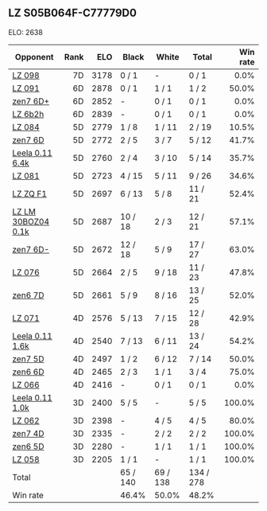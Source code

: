 ## LZ S05B064F-C77779D0 ##

ELO: 2638

Opponent | Rank | ELO | Black | White | Total | Win rate
---------|-----:|----:|-------|-------|-------|-------:
[LZ 098](LZ%20098.md) | 7D | 3178 | 0 / 1 | - | 0 / 1 | 0.0%
[LZ 091](LZ%20091.md) | 6D | 2878 | 0 / 1 | 1 / 1 | 1 / 2 | 50.0%
[zen7 6D+](zen7%206D+.md) | 6D | 2852 | - | 0 / 1 | 0 / 1 | 0.0%
[LZ 6b2h](LZ%206b2h.md) | 6D | 2839 | - | 0 / 1 | 0 / 1 | 0.0%
[LZ 084](LZ%20084.md) | 5D | 2779 | 1 / 8 | 1 / 11 | 2 / 19 | 10.5%
[zen7 6D](zen7%206D.md) | 5D | 2772 | 2 / 5 | 3 / 7 | 5 / 12 | 41.7%
[Leela 0.11 6.4k](Leela%200.11%206.4k.md) | 5D | 2760 | 2 / 4 | 3 / 10 | 5 / 14 | 35.7%
[LZ 081](LZ%20081.md) | 5D | 2723 | 4 / 15 | 5 / 11 | 9 / 26 | 34.6%
[LZ ZQ F1](LZ%20ZQ%20F1.md) | 5D | 2697 | 6 / 13 | 5 / 8 | 11 / 21 | 52.4%
[LZ LM 30BOZ04 0.1k](LZ%20LM%2030BOZ04%200.1k.md) | 5D | 2687 | 10 / 18 | 2 / 3 | 12 / 21 | 57.1%
[zen7 6D-](zen7%206D-.md) | 5D | 2672 | 12 / 18 | 5 / 9 | 17 / 27 | 63.0%
[LZ 076](LZ%20076.md) | 5D | 2664 | 2 / 5 | 9 / 18 | 11 / 23 | 47.8%
[zen6 7D](zen6%207D.md) | 5D | 2661 | 5 / 9 | 8 / 16 | 13 / 25 | 52.0%
[LZ 071](LZ%20071.md) | 4D | 2576 | 5 / 13 | 7 / 15 | 12 / 28 | 42.9%
[Leela 0.11 1.6k](Leela%200.11%201.6k.md) | 4D | 2540 | 7 / 13 | 6 / 11 | 13 / 24 | 54.2%
[zen7 5D](zen7%205D.md) | 4D | 2497 | 1 / 2 | 6 / 12 | 7 / 14 | 50.0%
[zen6 6D](zen6%206D.md) | 4D | 2465 | 2 / 3 | 1 / 1 | 3 / 4 | 75.0%
[LZ 066](LZ%20066.md) | 4D | 2416 | - | 0 / 1 | 0 / 1 | 0.0%
[Leela 0.11 1.0k](Leela%200.11%201.0k.md) | 3D | 2400 | 5 / 5 | - | 5 / 5 | 100.0%
[LZ 062](LZ%20062.md) | 3D | 2398 | - | 4 / 5 | 4 / 5 | 80.0%
[zen7 4D](zen7%204D.md) | 3D | 2335 | - | 2 / 2 | 2 / 2 | 100.0%
[zen6 5D](zen6%205D.md) | 3D | 2280 | - | 1 / 1 | 1 / 1 | 100.0%
[LZ 058](LZ%20058.md) | 3D | 2205 | 1 / 1 | - | 1 / 1 | 100.0%
Total | | | 65 / 140 | 69 / 138 | 134 / 278 | 
Win rate| | | 46.4% | 50.0% | 48.2% | 
